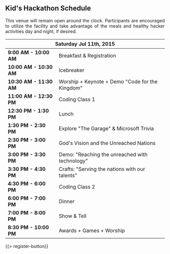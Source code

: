 ## <i class="icon fa-clock-o"></i> Kid's Hackathon Schedule

<p style="text-align: justify;">This venue will remain open around the clock. Participants are encouraged to utilize the facility and take advantage of the meals and healthy hacker activities day and night, if desired.</p>

<table class="default">
<thead>
<tr class="row-1 odd">
  <th colspan="2" class="column-1"><div>Saturday Jul 11th, 2015</div></th>
</tr>
</thead>
<tbody class="row-hover">
<tr class="row-2 even">
  <td class="column-1"><strong>9:00 AM - 10:00 AM</strong></td><td class="column-2">Breakfast &amp; Registration</td>
</tr>
<tr class="row-3 odd">
  <td class="column-1"><strong>10:00 AM - 10:30 AM</strong></td><td class="column-2">Icebreaker</td>
</tr>
<tr class="row-4 even">
  <td class="column-1"><strong>10:30 AM - 11:30 AM</strong></td><td class="column-2">Worship + Keynote + Demo "Code for the Kingdom"</td>
</tr>
<tr class="row-5 odd">
  <td class="column-1"><strong>11:00 AM - 12:30 PM</strong></td><td class="column-2">Coding Class 1</td>
</tr>
<tr class="row-6 even">
  <td class="column-1"><strong>12:30 PM - 1:30 PM</strong></td><td class="column-2">Lunch</td>
</tr>
<tr class="row-7 odd">
  <td class="column-1"><strong>1:30 PM - 2:30 PM</strong></td><td class="column-2">Explore "The Garage" &amp; Microsoft Trivia</td>
</tr>
<tr class="row-8 even">
  <td class="column-1"><strong>2:30 PM - 3:00 PM</strong></td><td class="column-2">God&apos;s Vision and the Unreached Nations</td>
</tr>
<tr class="row-9 odd">
  <td class="column-1"><strong>3:00 PM - 3:30 PM</strong></td><td class="column-2">Demo: &quot;Reaching the unreached with technology&quot;</td>
</tr>
<tr class="row-10 even">
  <td class="column-1"><strong>3:30 PM - 4:30 PM</strong></td><td class="column-2">Crafts: &quot;Serving the nations with our talents&quot;</td>
</tr>
<tr class="row-11 odd">
  <td class="column-1"><strong>4:30 PM - 6:00 PM</strong></td><td class="column-2">Coding Class 2</td>
</tr>
<tr class="row-12 even">
  <td class="column-1"><strong>6:00 PM - 7:00 PM</strong></td><td class="column-2">Dinner</td>
</tr>
<tr class="row-13 odd">
  <td class="column-1"><strong>7:00 PM - 8:00 PM</strong></td><td class="column-2">Show &amp; Tell</td>
</tr>
<tr class="row-14 even">
  <td class="column-1"><strong>8:30 PM - 10:00 PM</strong></td><td class="column-2">Awards + Games + Worship</td>
</tr>
</tbody>
</table>

{{> register-button}}
